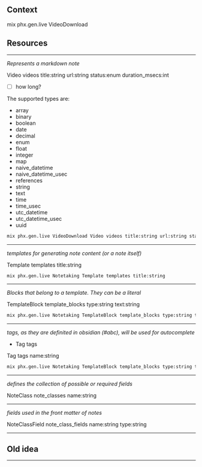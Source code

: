## Context 

mix phx.gen.live VideoDownload

## Resources

---
_Represents a markdown note_

Video videos 
title:string
url:string 
status:enum
duration_msecs:int

- [ ] how long?

The supported types are: 
- array
- binary
- boolean
- date
- decimal
- enum
- float
- integer
- map
- naive_datetime
- naive_datetime_usec
- references
- string
- text
- time
- time_usec
- utc_datetime
- utc_datetime_usec
- uuid
```bash
mix phx.gen.live VideoDownload Video videos title:string url:string status:enum duration_msecs:int
```

---
_templates for generating note content (or a note itself)_

Template templates
title:string

```bash
mix phx.gen.live Notetaking Template templates title:string
```

---
_Blocks that belong to a template. They can be a literal_

TemplateBlock template_blocks
type:string
text:string

```bash
mix phx.gen.live Notetaking TemplateBlock template_blocks type:string text:string
```

---
_tags, as they are definited in obsidian (#abc), will be used for autocomplete_

- Tag tags 

Tag tags name:string


```bash
mix phx.gen.live Notetaking TemplateBlock template_blocks type:string text:string
```

---
_defines the collection of possible or required fields_

NoteClass note_classes 
name:string



---
_fields used in the front matter of notes_

NoteClassField note_class_fields
name:string
type:string


---


## Old idea

---
<!-- TemplateToNoteClass template_to_note_classes -->
